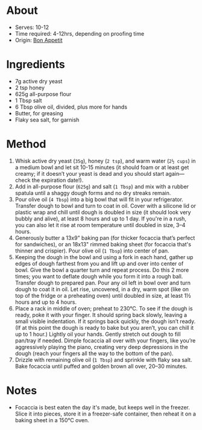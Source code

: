 # About
* Serves: 10-12
* Time required: 4-12hrs, depending on proofing time
* Origin: [Bon Appetit](https://www.bonappetit.com/recipe/easy-no-knead-focaccia)

# Ingredients
* 7g active dry yeast
* 2 tsp honey
* 625g all-purpose flour
* 1 Tbsp salt
* 6 Tbsp olive oil, divided, plus more for hands
* Butter, for greasing
* Flaky sea salt, for garnish

# Method
1. Whisk active dry yeast (`35g`), honey (`2 tsp`), and warm water (`2½ cups`) in a medium bowl and let sit 10-15 minutes (it should foam or at least get creamy; if it doesn’t your yeast is dead and you should start again—check the expiration date!).
1. Add in all-purpose flour (`625g`) and salt (`1 Tbsp`) and mix with a rubber spatula until a shaggy dough forms and no dry streaks remain.
1. Pour olive oil (`4 Tbsp`) into a big bowl that will fit in your refrigerator. Transfer dough to bowl and turn to coat in oil. Cover with a silicone lid or plastic wrap and chill until dough is doubled in size (it should look very bubbly and alive), at least 8 hours and up to 1 day. If you're in a rush, you can also let it rise at room temperature until doubled in size, 3–4 hours.
1. Generously butter a 13x9" baking pan (for thicker focaccia that’s perfect for sandwiches), or an 18x13" rimmed baking sheet (for focaccia that's thinner and crispier). Pour olive oil (`1 Tbsp`) into center of pan. 
1. Keeping the dough in the bowl and using a fork in each hand, gather up edges of dough farthest from you and lift up and over into center of bowl. Give the bowl a quarter turn and repeat process. Do this 2 more times; you want to deflate dough while you form it into a rough ball. Transfer dough to prepared pan. Pour any oil left in bowl over and turn dough to coat it in oil. Let rise, uncovered, in a dry, warm spot (like on top of the fridge or a preheating oven) until doubled in size, at least 1½ hours and up to 4 hours.
1. Place a rack in middle of oven; preheat to 230°C. To see if the dough is ready, poke it with your finger. It should spring back slowly, leaving a small visible indentation. If it springs back quickly, the dough isn’t ready. (If at this point the dough is ready to bake but you aren’t, you can chill it up to 1 hour.) Lightly oil your hands. Gently stretch out dough to fill pan/tray if needed. Dimple focaccia all over with your fingers, like you’re aggressively playing the piano, creating very deep depressions in the dough (reach your fingers all the way to the bottom of the pan). 
1. Drizzle with remaining olive oil (`1 Tbsp`) and sprinkle with flaky sea salt. Bake focaccia until puffed and golden brown all over, 20–30 minutes.

# Notes
* Focaccia is best eaten the day it's made, but keeps well in the freezer. Slice it into pieces, store it in a freezer-safe container, then reheat it on a baking sheet in a 150°C oven.
